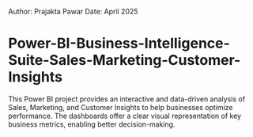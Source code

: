 Author: Prajakta Pawar
Date: April 2025

# Power-BI-Business-Intelligence-Suite-Sales-Marketing-Customer-Insights
This Power BI project provides an interactive and data-driven analysis of Sales, Marketing, and Customer Insights to help businesses optimize performance. The dashboards offer a clear visual representation of key business metrics, enabling better decision-making.

